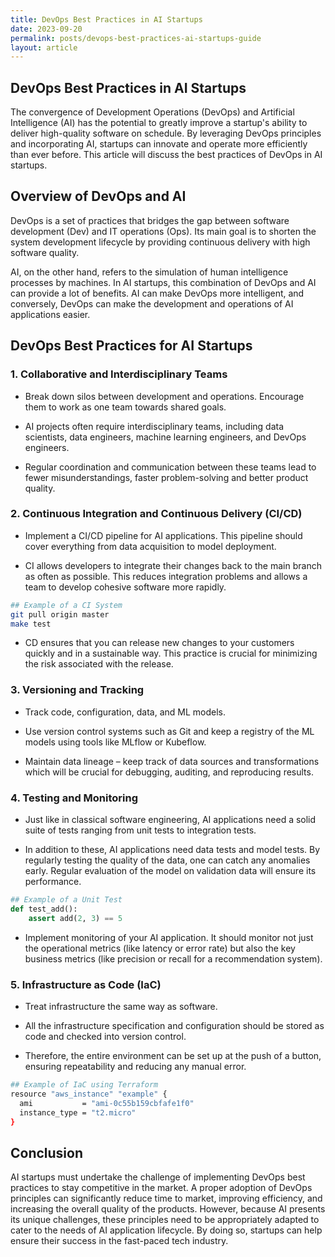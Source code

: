 ```yaml
---
title: DevOps Best Practices in AI Startups
date: 2023-09-20
permalink: posts/devops-best-practices-ai-startups-guide
layout: article
---
```


## DevOps Best Practices in AI Startups

The convergence of Development Operations (DevOps) and Artificial Intelligence (AI) has the potential to greatly improve a startup's ability to deliver high-quality software on schedule. By leveraging DevOps principles and incorporating AI, startups can innovate and operate more efficiently than ever before. This article will discuss the best practices of DevOps in AI startups.

## Overview of DevOps and AI

DevOps is a set of practices that bridges the gap between software development (Dev) and IT operations (Ops). Its main goal is to shorten the system development lifecycle by providing continuous delivery with high software quality.

AI, on the other hand, refers to the simulation of human intelligence processes by machines. In AI startups, this combination of DevOps and AI can provide a lot of benefits. AI can make DevOps more intelligent, and conversely, DevOps can make the development and operations of AI applications easier.

## DevOps Best Practices for AI Startups

### 1. Collaborative and Interdisciplinary Teams

- Break down silos between development and operations. Encourage them to work as one team towards shared goals.

- AI projects often require interdisciplinary teams, including data scientists, data engineers, machine learning engineers, and DevOps engineers.

- Regular coordination and communication between these teams lead to fewer misunderstandings, faster problem-solving and better product quality.

### 2. Continuous Integration and Continuous Delivery (CI/CD)

- Implement a CI/CD pipeline for AI applications. This pipeline should cover everything from data acquisition to model deployment.

- CI allows developers to integrate their changes back to the main branch as often as possible. This reduces integration problems and allows a team to develop cohesive software more rapidly.

```bash
## Example of a CI System
git pull origin master
make test
```

- CD ensures that you can release new changes to your customers quickly and in a sustainable way. This practice is crucial for minimizing the risk associated with the release.

### 3. Versioning and Tracking

- Track code, configuration, data, and ML models.

- Use version control systems such as Git and keep a registry of the ML models using tools like MLflow or Kubeflow.

- Maintain data lineage – keep track of data sources and transformations which will be crucial for debugging, auditing, and reproducing results.

### 4. Testing and Monitoring

- Just like in classical software engineering, AI applications need a solid suite of tests ranging from unit tests to integration tests.

- In addition to these, AI applications need data tests and model tests. By regularly testing the quality of the data, one can catch any anomalies early. Regular evaluation of the model on validation data will ensure its performance.

```python
## Example of a Unit Test
def test_add():
    assert add(2, 3) == 5
```

- Implement monitoring of your AI application. It should monitor not just the operational metrics (like latency or error rate) but also the key business metrics (like precision or recall for a recommendation system).

### 5. Infrastructure as Code (IaC)

- Treat infrastructure the same way as software.

- All the infrastructure specification and configuration should be stored as code and checked into version control.

- Therefore, the entire environment can be set up at the push of a button, ensuring repeatability and reducing any manual error.

```bash
## Example of IaC using Terraform
resource "aws_instance" "example" {
  ami           = "ami-0c55b159cbfafe1f0"
  instance_type = "t2.micro"
}
```

## Conclusion

AI startups must undertake the challenge of implementing DevOps best practices to stay competitive in the market. A proper adoption of DevOps principles can significantly reduce time to market, improving efficiency, and increasing the overall quality of the products. However, because AI presents its unique challenges, these principles need to be appropriately adapted to cater to the needs of AI application lifecycle. By doing so, startups can help ensure their success in the fast-paced tech industry.
